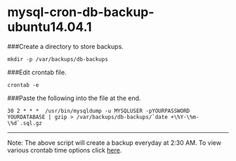 mysql-cron-db-backup-ubuntu14.04.1
====================

###Create a directory to store backups.
```
mkdir -p /var/backups/db-backups
```

###Edit crontab file.
```
crontab -e
```
###Paste the following into the file at the end.
```
30 2 * * *  /usr/bin/mysqldump -u MYSQLUSER -pYOURPASSWORD YOURDATABASE | gzip > /var/backups/db-backups/`date +\%Y-\%m-\%d`.sql.gz
```
--------------
Note: The above script will create a backup everyday at 2:30 AM. To view various crontab time options click [here](http://manpages.ubuntu.com/manpages/maverick/man5/crontab.5.html).
